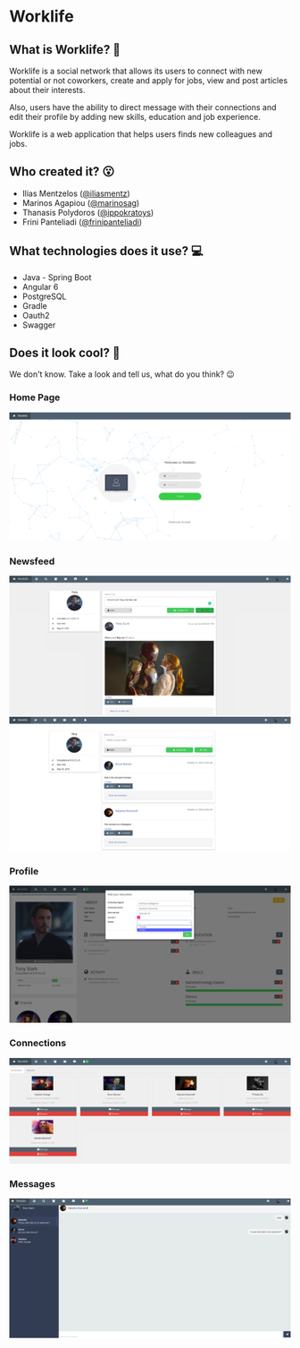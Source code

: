 # Worklife

## What is Worklife? :thinking:
Worklife is a social network that allows its users to connect with new potential or not coworkers, create and apply for jobs, view and post articles about their interests. 

Also, users have the ability to direct message with their connections and edit their profile by adding new skills, education and job experience.

Worklife is a web application that helps users finds new colleagues and jobs.

## Who created it? :open_mouth:
- Ilias Mentzelos ([@iliasmentz](https://github.com/iliasmentz))
- Marinos Agapiou ([@marinosag](https://github.com/marinosag))
- Thanasis Polydoros ([@ippokratoys](https://github.com/ippokratoys))
- Frini Panteliadi ([@frinipanteliadi](https://github.com/frinipanteliadi))

## What technologies does it use? :computer:

- Java - Spring Boot
- Angular 6
- PostgreSQL
- Gradle
- Oauth2
- Swagger 

## Does it look cool? :star2:

We don't know. 
Take a look and tell us, what do you think? :wink:

### Home Page 
![Login](/screenshots/login.png)

### Newsfeed 
![Newsfeed with image](/screenshots/newsfeed-image.png)
![Newsfeed](/screenshots/newsfeed.png)

### Profile
![User Profile](/screenshots/my-profile-edit.png)

### Connections
![User Profile](/screenshots/connections.png)

### Messages
![User Profile](/screenshots/messages.png)



